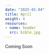 ```yaml
---
date: "2025-01-04"
title: April
weight: 4
resources:
- name: header
  src: bible.jpg
---
```


Coming Soon
